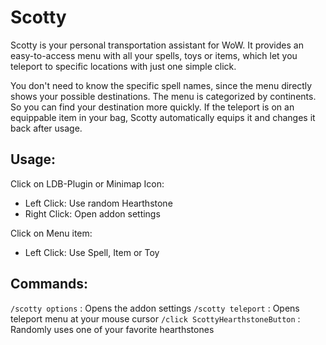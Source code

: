 # Scotty

Scotty is your personal transportation assistant for WoW.
It provides an easy-to-access menu with all your spells, toys or items, which let you teleport to specific locations with just one simple click.

You don't need to know the specific spell names, since the menu directly shows your possible destinations.
The menu is categorized by continents. So you can find your destination more quickly.
If the teleport is on an equippable item in your bag, Scotty automatically equips it and changes it back after usage.

## Usage:
Click on LDB-Plugin or Minimap Icon:
- Left Click: Use random Hearthstone
- Right Click: Open addon settings

Click on Menu item:
- Left Click: Use Spell, Item or Toy

## Commands:
`/scotty options` : Opens the addon settings
`/scotty teleport` : Opens teleport menu at your mouse cursor
`/click ScottyHearthstoneButton` : Randomly uses one of your favorite hearthstones